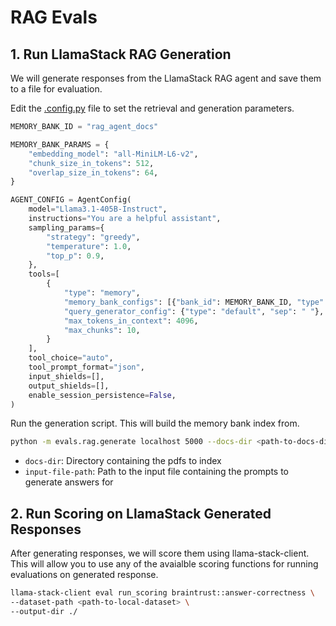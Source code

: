 # RAG Evals

## 1. Run LlamaStack RAG Generation

We will generate responses from the LlamaStack RAG agent and save them to a file for evaluation. 

Edit the [.config.py](./config.py) file to set the retrieval and generation parameters.

```python
MEMORY_BANK_ID = "rag_agent_docs"

MEMORY_BANK_PARAMS = {
    "embedding_model": "all-MiniLM-L6-v2",
    "chunk_size_in_tokens": 512,
    "overlap_size_in_tokens": 64,
}

AGENT_CONFIG = AgentConfig(
    model="Llama3.1-405B-Instruct",
    instructions="You are a helpful assistant",
    sampling_params={
        "strategy": "greedy",
        "temperature": 1.0,
        "top_p": 0.9,
    },
    tools=[
        {
            "type": "memory",
            "memory_bank_configs": [{"bank_id": MEMORY_BANK_ID, "type": "vector"}],
            "query_generator_config": {"type": "default", "sep": " "},
            "max_tokens_in_context": 4096,
            "max_chunks": 10,
        }
    ],
    tool_choice="auto",
    tool_prompt_format="json",
    input_shields=[],
    output_shields=[],
    enable_session_persistence=False,
)
```

Run the generation script. This will build the memory bank index from. 

```bash
python -m evals.rag.generate localhost 5000 --docs-dir <path-to-docs-dir> --input-file-path <path-to-input-queries>
```

- `docs-dir`: Directory containing the pdfs to index
- `input-file-path`: Path to the input file containing the prompts to generate answers for

## 2. Run Scoring on LlamaStack Generated Responses

After generating responses, we will score them using llama-stack-client. This will allow you to use any of the avaialble scoring functions for running evaluations on generated response. 

```bash
llama-stack-client eval run_scoring braintrust::answer-correctness \
--dataset-path <path-to-local-dataset> \
--output-dir ./
```